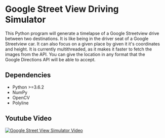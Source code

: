 # Google Street View Driving Simulator

This Python program will generate a timelapse of a Google Streetview drive between two destinations. It is like being in the driver seat of
a Google Streetview car. It can also focus on a given place by given it it's coordinates and height. It is currently multithreaded, as it makes it
faster to fetch the images from the API. You can give the location in any format that the Google Directions API will be able to accept.

## Dependencies

* Python >=3.6.2
* NumPy
* OpenCV
* Polyline


## Youtube Video
[![Google Street View Simulator Video](http://img.youtube.com/vi/no11fQL0wrg/0.jpg)](http://www.youtube.com/watch?v=no11fQL0wrg)
